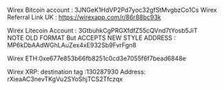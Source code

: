 Wirex Bitcoin account : 3JNGeK1HdVP2Pd7yoc32gfStMvgbzCo1Cs
Wirex Referral Link UK : https://wirexapp.com/r/86r88bc93k


Wirex Litecoin Account : 3GtbuhkCgPRGXfdfZ55cQVnd7tYosb5JiT  
NOTE OLD FORMAT But ACCEPTS NEW STYLE ADDRESS : MP6kDbAAdWGhLAuZex4xE932Sb9FvrFgn8
 
Wirex ETH:0xe677e853b66fb8251c0cd3e7055f6f7bead6848e  

Wirex XRP: destination tag :130287930 Address: rXieaAC3nevTKgVu2SYoShjTCS2Tfczqx
